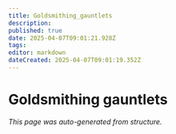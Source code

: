 ```yaml
---
title: Goldsmithing_gauntlets
description: 
published: true
date: 2025-04-07T09:01:21.928Z
tags: 
editor: markdown
dateCreated: 2025-04-07T09:01:19.352Z
---
```


# Goldsmithing gauntlets

*This page was auto-generated from structure.*